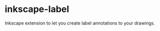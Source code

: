 inkscape-label
==============

Inkscape extension to let you create label annotations to your drawings.  
